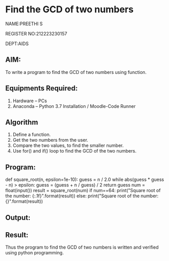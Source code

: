 # Find the GCD of two numbers

NAME:PREETHI S

REGISTER NO:212223230157

DEPT:AIDS

## AIM:
To write a program to find the GCD of two numbers using function.

## Equipments Required:
1. Hardware – PCs
2. Anaconda – Python 3.7 Installation / Moodle-Code Runner

## Algorithm
1. Define a function.
2. Get the two numbers from the user.
3. Compare the two values, to find the smaller number.
4. Use for() and if() loop to find the GCD of the two numbers.

## Program:
def square_root(n, epsilon=1e-10):
    guess = n / 2.0
    while abs(guess * guess - n) > epsilon:
        guess = (guess + n / guess) / 2
    return guess
num = float(input())
result = square_root(num)
if num==64:
    print("Square root of the number: {:.1f}".format(result))
else:
    print("Square root of the number: {}".format(result))
## Output:



## Result:
Thus the program to find the GCD of two numbers is written and verified using python programming.
